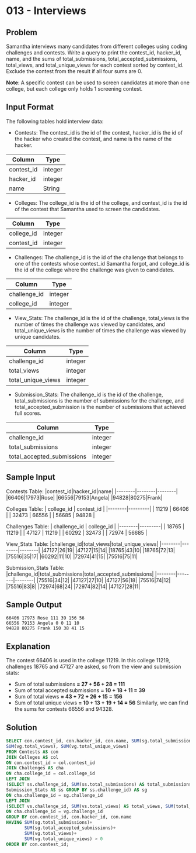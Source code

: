 # 013 - Interviews
## Problem

Samantha interviews many candidates from different colleges using coding challenges and contests. Write a query to print the contest_id, hacker_id, name, and the sums of total_submissions, 
total_accepted_submissions, total_views, and total_unique_views for each contest sorted by contest_id. Exclude the contest from the result if all four sums are 0.

**Note**: A specific contest can be used to screen candidates at more than one college, but each college only holds 1 screening contest.

## Input Format
The following tables hold interview data:
- Contests: The contest_id is the id of the contest, hacker_id is the id of the hacker who created the contest, and name is the name of the hacker.
  
| Column | Type    |
|--------|---------|
| contest_id | integer |
| hacker_id	| integer |
| name	| String |

- Colleges: The college_id is the id of the college, and contest_id is the id of the contest that Samantha used to screen the candidates.
  
| Column | Type    |
|--------|---------|
| college_id | integer |
| contest_id	| integer |

- Challenges: The challenge_id is the id of the challenge that belongs to one of the contests whose contest_id Samantha forgot, and college_id is the id of the college where the challenge was given to candidates.
  
| Column | Type    |
|--------|---------|
| challenge_id | integer |
| college_id	| integer |

- View_Stats: The challenge_id is the id of the challenge, total_views is the number of times the challenge was viewed by candidates, and total_unique_views is the number of times the challenge was viewed by
  unique candidates.
  
| Column | Type    |
|--------|---------|
| challenge_id | integer |
| total_views	| integer |
| total_unique_views	| integer |

- Submission_Stats: The challenge_id is the id of the challenge, total_submissions is the number of submissions for the challenge, and total_accepted_submission is the number of submissions that achieved full scores.
  
| Column | Type    |
|--------|---------|
| challenge_id | integer |
| total_submissions	| integer |
| total_accepted_submissions	| integer |

## Sample Input 

Contests Table:
|contest_id|hacker_id|name|
|--------|--------|--------|
|66406|17973|Rose|
|66556|79153|Angela|
|94828|80275|Frank|

Colleges Table:
| college_id | contest_id    |
|--------|---------|
| 11219 | 66406 |
| 32473	| 66556 |
| 56685	| 94828 |

Challenges Table:
| challenge_id | college_id    |
|--------|---------|
| 18765 | 11219 |
| 47127	| 11219 |
| 60292	| 32473 |
| 72974	| 56685 |

View_Stats Table:
|challenge_id|total_views|total_unique_views|
|--------|--------|--------|
|47127|26|19|
|47127|15|14|
|18765|43|10|
|18765|72|13|
|75516|35|17|
|60292|11|10|
|72974|41|15|
|75516|75|11|

Submission_Stats Table:
|challenge_id|total_submissions|total_accepted_submissions|
|--------|--------|--------|
|75516|34|12|
|47127|27|10|
|47127|56|18|
|75516|74|12|
|75516|83|8|
|72974|68|24|
|72974|82|14|
|47127|28|11|

## Sample Output 

```
66406 17973 Rose 111 39 156 56
66556 79153 Angela 0 0 11 10
94828 80275 Frank 150 38 41 15
```

## Explanation
The contest 66406 is used in the college 11219. In this college 11219, challenges 18765 and 47127 are asked, so from the view and submission stats:
- Sum of total submissions **= 27 + 56 + 28 = 111**
- Sum of total accepted submissions **= 10 + 18 + 11 = 39**
- Sum of total views **= 43 + 72 + 26 + 15 = 156**
- Sum of total unique views **= 10 + 13 + 19 + 14 = 56**
Similarly, we can find the sums for contests 66556 and 94328.

## Solution
```sql
SELECT con.contest_id, con.hacker_id, con.name, SUM(sg.total_submissions), SUM(sg.total_accepted_submissions),
SUM(vg.total_views), SUM(vg.total_unique_views)
FROM Contests AS con 
JOIN Colleges AS col
ON con.contest_id = col.contest_id
JOIN Challenges AS cha 
ON cha.college_id = col.college_id
LEFT JOIN
(SELECT ss.challenge_id, SUM(ss.total_submissions) AS total_submissions, SUM(ss.total_accepted_submissions) AS total_accepted_submissions FROM 
Submission_Stats AS ss GROUP BY ss.challenge_id) AS sg
ON cha.challenge_id = sg.challenge_id
LEFT JOIN
(SELECT vs.challenge_id, SUM(vs.total_views) AS total_views, SUM(total_unique_views) AS total_unique_views FROM View_Stats AS vs GROUP BY vs.challenge_id) AS vg
ON cha.challenge_id = vg.challenge_id
GROUP BY con.contest_id, con.hacker_id, con.name
HAVING SUM(sg.total_submissions)+
       SUM(sg.total_accepted_submissions)+
       SUM(vg.total_views)+
       SUM(vg.total_unique_views) > 0
ORDER BY con.contest_id;
```
